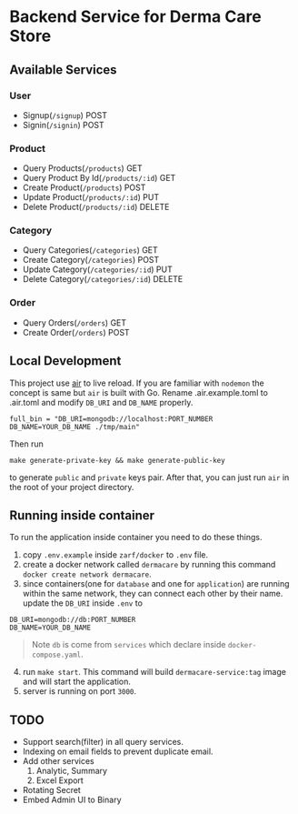 # Backend Service for Derma Care Store

## Available Services
### User
- Signup(`/signup`) POST
- Signin(`/signin`) POST
### Product
- Query Products(`/products`) GET
- Query Product By Id(`/products/:id`) GET
- Create Product(`/products`) POST
- Update Product(`/products/:id`) PUT
- Delete Product(`/products/:id`) DELETE
### Category
- Query Categories(`/categories`) GET
- Create Category(`/categories`) POST
- Update Category(`/categories/:id`) PUT
- Delete Category(`/categories/:id`) DELETE
### Order
- Query Orders(`/orders`) GET
- Create Order(`/orders`) POST

## Local Development
This project use [air](https://github.com/cosmtrek/air) to live reload. If you are familiar with `nodemon` the concept is same but `air` is built with Go. 
Rename .air.example.toml to .air.toml and modify `DB_URI` and `DB_NAME` properly.
```
full_bin = "DB_URI=mongodb://localhost:PORT_NUMBER DB_NAME=YOUR_DB_NAME ./tmp/main"
```
Then run 
```
make generate-private-key && make generate-public-key
```
to generate `public` and `private` keys pair. After that, you can just run `air` in the root of your project directory.
## Running inside container
To run the application inside container you need to do these things.
1. copy `.env.example` inside `zarf/docker` to `.env` file.
2. create a docker network called `dermacare` by running this command `docker create network dermacare`.
3. since containers(one for `database` and one for `application`) are running within the same network, they can connect each other by their name. update the `DB_URI` inside `.env` to 
```
DB_URI=mongodb://db:PORT_NUMBER
DB_NAME=YOUR_DB_NAME
``` 
> Note `db` is come from `services` which declare inside `docker-compose.yaml`.
4. run `make start`. This command will build `dermacare-service:tag` image and will start the application.
5. server is running on port `3000`.
## TODO
* Support search(filter) in all query services.
* Indexing on email fields to prevent duplicate email.
* Add other services
  1. Analytic, Summary
  2. Excel Export
* Rotating Secret
* Embed Admin UI to Binary

